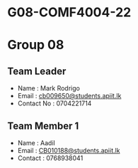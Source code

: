# G08-COMF4004-22

# Group 08

## Team Leader
- Name : Mark Rodrigo
- Email : cb009650@students.apiit.lk
- Contact No : 0704221714

## Team Member 1
- Name : Aadil
- Email : CB010188@students.apiit.lk
- Contact : 0768938041
